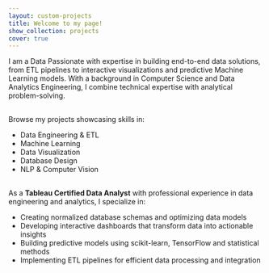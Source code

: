 ```yaml
---
layout: custom-projects
title: Welcome to my page!
show_collection: projects
cover: true
---
```


<div class="welcome-section" style="text-align: left !important;">

I am a Data Passionate with expertise in building end-to-end data solutions, from ETL pipelines to interactive visualizations and predictive Machine Learning models. With a background in Computer Science and Data Analytics Engineering, I combine technical expertise with analytical problem-solving.

<div style="margin-bottom: 30px;"></div>
<div class="projects-intro" style="text-align: left !important;">
  <p>Browse my projects showcasing skills in:</p>
  <ul class="skill-tags">
    <li>Data Engineering & ETL</li>
    <li>Machine Learning</li>
    <li>Data Visualization</li>
    <li>Database Design</li>
    <li>NLP & Computer Vision</li>
  </ul>
</div>
<div style="margin-bottom: 30px;"></div>
<div class="expertise-highlights" style="text-align: left !important;">
  <p>As a <strong>Tableau Certified Data Analyst</strong> with professional experience in data engineering and analytics, I specialize in:</p>
  <ul>
    <li>Creating normalized database schemas and optimizing data models</li>
    <li>Developing interactive dashboards that transform data into actionable insights</li>
    <li>Building predictive models using scikit-learn, TensorFlow and statistical methods</li>
    <li>Implementing ETL pipelines for efficient data processing and integration</li>
  </ul>
</div>

</div>